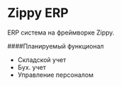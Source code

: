 Zippy ERP
========

ERP  система  на   фреймворке Zippy.

####Планируемый функционал

* Складской учет
* Бух. учет
* Управление  персоналом 

